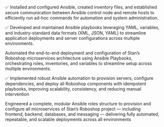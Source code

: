 ✅ Installed and configured Ansible, created inventory files, and established secure communication between Ansible control node and remote hosts to efficiently run ad-hoc commands for automation and system administration.

✅ Developed and maintained Ansible playbooks leveraging YAML, variables, and industry-standard data formats (XML, JSON, YAML) to streamline application deployments and server configurations across multiple environments.

Automated the end-to-end deployment and configuration of Stan’s Roboshop microservices architecture using Ansible Playbooks, orchestrating roles, inventories, and variables to streamline setup across multiple environments.

✅ Implemented robust Ansible automation to provision servers, configure dependencies, and deploy all Roboshop components with idempotent playbooks, improving scalability, consistency, and reducing manual intervention

Engineered a complete, modular Ansible roles structure to provision and configure all microservices of Stan’s Roboshop project — including frontend, backend, databases, and messaging — delivering fully automated, repeatable, and scalable deployments across all environments